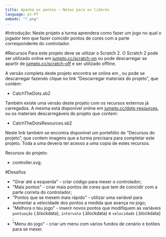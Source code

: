 ```yaml
---
title: Apanha os pontos – Notas para os lideres
language: pt-PT
embeds: "*.png"
...
```


#Introdução:
Neste projeto a turma aprendera como fazer um jogo no qual o jogador tem que fazer coincidir pontos de cores com a parte correspondente do controlador.

#Recursos
Para este projeto deve se utilizar o Scratch 2. O Scratch 2 pode ser utilizado online em         [jumpto.cc/scratch-on](http://jumpto.cc/scratch-on) ou pode descarregar se apartir de       [jumpto.cc/scratch-off](http://jumpto.cc/scratch-off) e ser utilizado offline.

A versão completa deste projeto encontra se online em <a href="http://scratch.mit.edu/projects/44942820/#editor"></a>, ou pode se descarregar fazendo clique no link “Descarregar materiais do projeto”, que contém:

+ CatchTheDots.sb2

Também existe uma versão deste projeto com os recursos externos já carregados. A mesma está disponível online em  [jumpto.cc/dots-resources](http://jumpto.cc/dots-resources), ou os materiais descarregáveis do projeto que contem:

+ CatchTheDotsResources.sb2

Neste link também se encontra disponível um portefólio de “Decursos do projeto”, que contem imagens que a turma precisara para completar este projeto. Toda a uma deveria ter acesso a uma copia de estes recursos.

Recursos do projeto:
+ controller.svg;

#Desafios
+ "Girar até a esquerda" - criar código para mexer o controlador;
+ "Mais pontos" - criar mais pontos de cores que tem de coincidir com a parte correta do controlador;
+ "Pontos que se mexem mais rápido" - utilizar uma variável para aumentar a velocidade dos pontos a medida que avança no jogo;
+ "Melhora o teu jogo" - inserir novos pontos que modifiquem as variáveis `pontuação` {.blockdata}, `intervalo` {.blockdata} e `velocidade` {.blockdata} ;
+ "Menu do jogo" - criar um menu com vários fundos de cenário e botões para se mexer.
